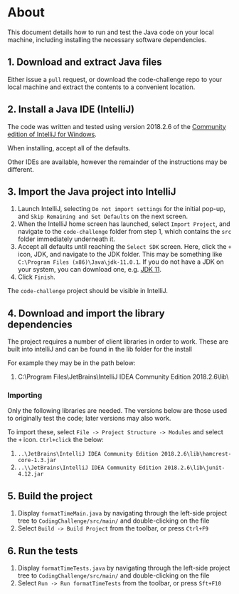 # About
This document details how to run and test the Java code on your local machine, including installing the necessary software dependencies.

## 1. Download and extract Java files
Either issue a `pull` request, or download the  code-challenge repo to your local machine and extract the contents to a convenient location. 

## 2. Install a Java IDE (IntelliJ)
The code was written and tested using version 2018.2.6 of the [Community edition of IntelliJ for Windows](https://www.jetbrains.com/idea/download/#section=windows). 

When installing, accept all of the defaults.

Other IDEs are available, however the remainder of the instructions may be different.

## 3. Import the Java project into IntelliJ
1. Launch IntelliJ, selecting `Do not import settings` for the initial pop-up, and `Skip Remaining and Set Defaults` on the next screen.
2. When the IntelliJ home screen has launched, select `Import Project`, and navigate to the `code-challenge` folder from step 1, which contains the `src` folder immediately underneath it.
3. Accept all defaults until reaching the `Select SDK` screen. Here, click the `+` icon, JDK, and navigate to the JDK folder. This may be something like `C:\Program Files (x86)\Java\jdk-11.0.1`. If you do not have a JDK on your system, you can download one, e.g. [JDK 11](https://www.oracle.com/technetwork/java/javase/downloads/jdk11-downloads-5066655.html).
4. Click `Finish`.

The `code-challenge` project should be visible in IntelliJ.

## 4. Download and import the library dependencies
The project requires a number of client libraries in order to work. These are built into intelliJ and can be found in the lib folder for the install

For example they may be in the path below:

1. C:\Program Files\JetBrains\IntelliJ IDEA Community Edition 2018.2.6\lib\

### Importing
Only the following libraries are needed. The versions below are those used to originally test the code; later versions may also work.

To import these, select `File -> Project Structure -> Modules` and select the `+` icon. `Ctrl+click` the below:

 1. `..\JetBrains\IntelliJ IDEA Community Edition 2018.2.6\lib\hamcrest-core-1.3.jar`
 2. `..\\JetBrains\IntelliJ IDEA Community Edition 2018.2.6\lib\junit-4.12.jar`

## 5. Build the project
1. Display `formatTimeMain.java` by navigating through the left-side project tree to `CodingChallenge/src/main/` and double-clicking on the file
2. Select `Build -> Build Project` from the toolbar, or press `Ctrl+F9`

## 6. Run the tests
1. Display `formatTimeTests.java` by navigating through the left-side project tree to `CodingChallenge/src/main/` and double-clicking on the file
2. Select `Run -> Run formatTimeTests` from the toolbar, or press `Sft+F10`
